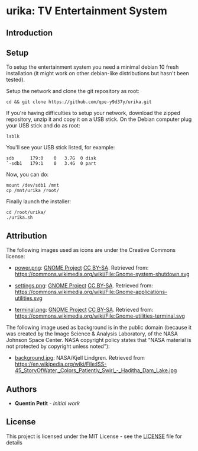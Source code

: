 # urika: TV Entertainment System

## Introduction

## Setup

To setup the entertainment system you need a minimal debian 10 fresh installation (it might work on other debian-like distributions but hasn't been tested).

Setup the network and clone the git repository as root:
```
cd && git clone https://github.com/qpe-y9d37y/urika.git
```

If you're having difficulties to setup your network, download the zipped repository, unzip it and copy it on a USB stick. On the Debian computer plug your USB stick and do as root:
```
lsblk
```
You'll see your USB stick listed, for example:
```
sdb      179:0    0   3.7G  0 disk
`-sdb1   179:1    0   3.4G  0 part
```
Now, you can do:
```
mount /dev/sdb1 /mnt
cp /mnt/urika /root/
```

Finally launch the installer:
```
cd /root/urika/
./urika.sh
```

## Attribution

The following images used as icons are under the Creative Commons license:

* [power.png](../master/html/icons/power.png): [GNOME Project](https://www.gnome.org/) [CC BY-SA](https://creativecommons.org/licenses/by-sa/3.0/deed.en). Retrieved from: https://commons.wikimedia.org/wiki/File:Gnome-system-shutdown.svg

* [settings.png](../master/html/icons/settings.png): [GNOME Project](https://www.gnome.org/) [CC BY-SA](https://creativecommons.org/licenses/by-sa/3.0/deed.en). Retrieved from: https://commons.wikimedia.org/wiki/File:Gnome-applications-utilities.svg

* [terminal.png](../master/html/icons/terminal.png): [GNOME Project](https://www.gnome.org/) [CC BY-SA](https://creativecommons.org/licenses/by-sa/3.0/deed.en). Retrieved from: https://commons.wikimedia.org/wiki/File:Gnome-utilities-terminal.svg

The following image used as background is in the public domain (because it was created by the Image Science & Analysis Laboratory, of the NASA Johnson Space Center. NASA copyright policy states that "NASA material is not protected by copyright unless noted"):

* [background.jpg](../master/html/images/background.jpg): NASA/Kjell Lindgren. Retrieved from https://en.wikipedia.org/wiki/File:ISS-45_StoryOfWater,_Colors_Patiently_Swirl_-_Haditha_Dam_Lake.jpg

## Authors

* **Quentin Petit** - *Initial work*

## License

This project is licensed under the MIT License - see the [LICENSE](LICENSE) file for details
